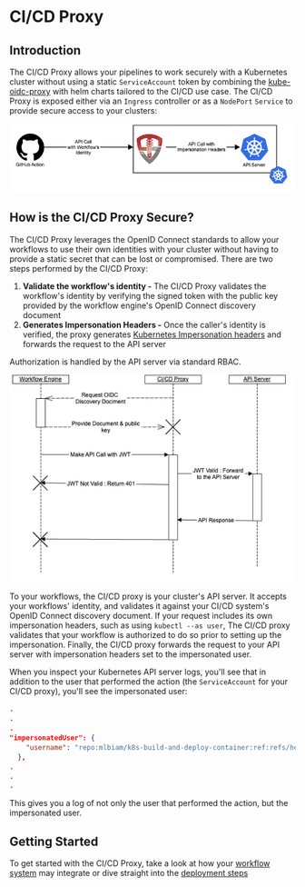 # CI/CD Proxy

## Introduction

The CI/CD Proxy allows your pipelines to work securely with a Kubernetes cluster without using a static `ServiceAccount` token by combining the [kube-oidc-proxy](https://github.com/tremolosecurity/kube-oidc-proxy) with helm charts tailored to the CI/CD use case.  The CI/CD Proxy is exposed either via an `Ingress` controller or as a `NodePort` `Service` to provide secure access to your clusters:

![CI/CD Proxy Introduction Diagram](assets/images/cicd_proxy_intro.png)

## How is the CI/CD Proxy Secure?

The CI/CD Proxy leverages the OpenID Connect standards to allow your workflows to use their own identities with your cluster without having to provide a static secret that can be lost or compromised.  There are two steps performed by the CI/CD Proxy:

1. **Validate the workflow's identity -** The CI/CD Proxy validates the workflow's identity by verifying the signed token with the public key provided by the workflow engine's OpenID Connect discovery document
2. **Generates Impersonation Headers -** Once the caller's identity is verified, the proxy generates [Kubernetes Impersonation headers](https://kubernetes.io/docs/reference/access-authn-authz/authentication/#user-impersonation) and forwards the request to the API server

Authorization is handled by the API server via standard RBAC.  

![CI/CD Proxy API Request Sequence Diagram](assets/images/cicd_proxy_sequence.png)

To your workflows, the CI/CD proxy is your cluster's API server.  It accepts your workflows' identity, and validates it against your CI/CD system's OpenID Connect discovery document.  If your request includes its own impersonation headers, such as using `kubectl --as user`, The CI/CD proxy validates that your workflow is authorized to do so prior to setting up the impersonation.  Finally, the CI/CD proxy forwards the request to your API server with impersonation headers set to the impersonated user.

When you inspect your Kubernetes API server logs, you'll see that in addition to the user that performed the action (the `ServiceAccount` for your CI/CD proxy), you'll see the impersonated user:

```json
.
.
.
"impersonatedUser": {
    "username": "repo:mlbiam/k8s-build-and-deploy-container:ref:refs/heads/main",
  },
.
.
.
```

This gives you a log of not only the user that performed the action, but the impersonated user.

## Getting Started

To get started with the CI/CD Proxy, take a look at how your [workflow system](/workflow_systems) may integrate or dive straight into the [deployment steps](/deployment)

